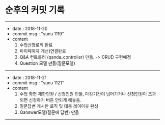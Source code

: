 # 순후의 커밋 기록

---------------------

- date : 2018-11-20
- commit msg : "sunu 1119"
- content
    1. 수업신청로직 완료
    2. 마이페이지 개선(연결완료
    3. Q&A 컨트롤러 (qanda_controller) 만듦. -> CRUD 구현예정
    4. Question 모델 만듦(질문모델)

------------------------

- date : 2018-11-21
- commit msg : "sunu 1121"
- content
    1. 수업 화면 제한인원 / 신청인원 만듦, 마감기간이 넘어가거나 신청인원이 초과되면 신청하기 버튼 안되게 해놓음.
    2. 질문답변 게시판 로직 및 대충 레이아웃 완성
    3. Qanswer모델(질문에 답변) 만듦
------------------------


    